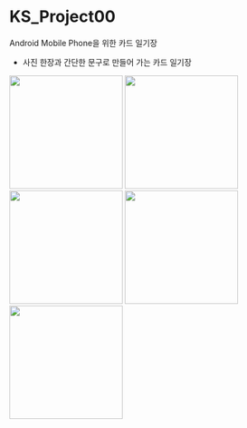 # KS_Project00
Android Mobile Phone을 위한 카드 일기장
- 사진 한장과 간단한 문구로 만들어 가는 카드 일기장

<img src="https://user-images.githubusercontent.com/22634053/67631080-e0d01800-f8d4-11e9-823f-c223650d4b8b.png" width="200" height="200">

<img src="https://user-images.githubusercontent.com/22634053/67631071-d6ae1980-f8d4-11e9-869b-c98afab688a1.png" width="200" height="200">

<img src="https://user-images.githubusercontent.com/22634053/67631075-d9a90a00-f8d4-11e9-86f8-fd2f59310d4d.png" width="200" height="200">

<img src="https://user-images.githubusercontent.com/22634053/67631076-dca3fa80-f8d4-11e9-9e68-6f4b5454fa2d.png" width="200" height="200">
<img src="https://user-images.githubusercontent.com/22634053/67631078-df065480-f8d4-11e9-9ce0-b9bb7c049cf1.png" width="200" height="200">
